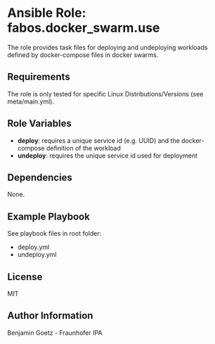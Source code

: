 Ansible Role: fabos.docker_swarm.use
=========

The role provides task files for deploying and undeploying workloads defined by docker-compose files in docker swarms.

Requirements
------------

The role is only tested for specific Linux Distributions/Versions (see meta/main.yml).

Role Variables
--------------

- **deploy**: requires a unique service id (e.g. UUID) and the docker-compose definition of the workload
- **undeploy**: requires the unique service id used for deployment

Dependencies
------------

None.

Example Playbook
----------------

See playbook files in root folder:

- deploy.yml
- undeploy.yml

License
-------

MIT

Author Information
------------------

Benjamin Goetz - Fraunhofer IPA
